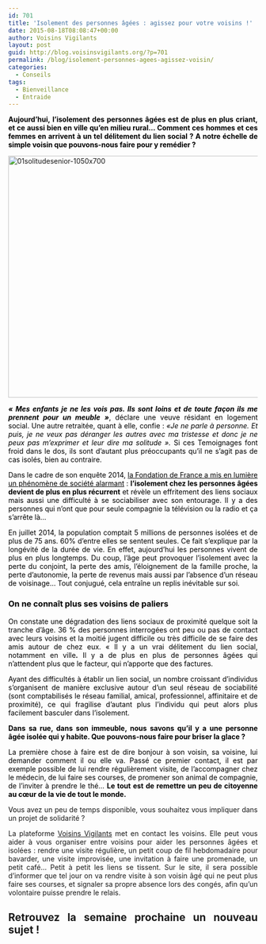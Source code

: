 ```yaml
---
id: 701
title: 'Isolement des personnes âgées : agissez pour votre voisins !'
date: 2015-08-18T08:08:47+00:00
author: Voisins Vigilants
layout: post
guid: http://blog.voisinsvigilants.org/?p=701
permalink: /blog/isolement-personnes-agees-agissez-voisin/
categories:
  - Conseils
tags:
  - Bienveillance
  - Entraide
---
```

<p style="text-align: justify;">
  <span style="color: #000000;"><strong>Aujourd’hui, l’isolement des personnes âgées est de plus en plus criant, et ce aussi bien en ville qu’en milieu rural… Comment ces hommes et ces femmes en arrivent à un tel délitement du lien social ? A notre échelle de simple voisin que pouvons-nous faire pour y remédier ?</strong></span>
</p>

<p style="text-align: justify;">
  <a href="http://blog.voisinsvigilants.org/wp-content/uploads/2015/08/01solitudesenior-1050x700.jpg"><img class="aligncenter  wp-image-702" src="http://blog.voisinsvigilants.org/wp-content/uploads/2015/08/01solitudesenior-1050x700.jpg" alt="01solitudesenior-1050x700" width="731" height="487" /></a>
</p>

<p style="color: #444444; text-align: justify;">
  <span style="color: #000000;"><strong><em>« Mes enfants je ne les vois pas. Ils sont loins et de toute façon ils me prennent pour un meuble</em></strong><em> <strong>»</strong></em>, déclare une veuve résidant en logement social. Une autre retraitée, quant à elle, confie : <em>«Je ne parle à personne. Et puis, je ne veux pas déranger les autres avec ma tristesse et donc je ne peux pas m’exprimer et leur dire ma solitude ». </em>Si ces Temoignages font froid dans le dos, ils sont d’autant plus préoccupants qu’il ne s’agit pas de cas isolés, bien au contraire.</span>
</p>

<p style="color: #444444; text-align: justify;">
  <span style="color: #000000;">Dans le cadre de son enquête 2014, <a style="color: #000000;" href="http://www.fondationdefrance.org/Nos-Actions/Aider-les-personnes-vulnerables/En-France/La-Fondation-de-France-agit-contre-les-solitudes" target="_blank"><span style="color: #000000;">la Fondation de France a mis en lumière un phénomène de société alarmant</span></a> : <strong>l’isolement chez les personnes âgées devient de plus en plus récurrent</strong> et révèle un effritement des liens sociaux mais aussi une difficulté à se sociabiliser avec son entourage. Il y a des personnes qui n&rsquo;ont que pour seule compagnie la télévision ou la radio et ça s&rsquo;arrête là&#8230;</span>
</p>

<p style="color: #444444; text-align: justify;">
  <span style="color: #000000;">En juillet 2014, la population comptait 5 millions de personnes isolées et de plus de 75 ans. 60% d&rsquo;entre elles se sentent seules. Ce fait s&rsquo;explique par la longévité de la durée de vie. En effet, aujourd&rsquo;hui les personnes vivent de plus en plus longtemps. Du coup, l&rsquo;âge peut provoquer l&rsquo;isolement avec la perte du conjoint, la perte des amis, l&rsquo;éloignement de la famille proche, la perte d&rsquo;autonomie, la perte de revenus mais aussi par l&rsquo;absence d&rsquo;un réseau de voisinage&#8230; Tout conjugué, cela entraîne un replis inévitable sur soi. </span>
</p>

<h3 style="text-align: justify;">
  <span style="color: #000000;">On ne connaît plus ses voisins de paliers</span>
</h3>

<p style="color: #444444; text-align: justify;">
  <span style="color: #000000;">On constate une dégradation des liens sociaux de proximité quelque soit la tranche d’âge. 36 % des personnes interrogées ont peu ou pas de contact avec leurs voisins et la moitié jugent difficile ou très difficile de se faire des amis autour de chez eux. « Il y a un vrai délitement du lien social, notamment en ville<strong><em>.</em></strong><em> </em>Il y a de plus en plus de personnes âgées qui n’attendent plus que le facteur, qui n’apporte que des factures.</span>
</p>

<p style="color: #444444; text-align: justify;">
  <span style="color: #000000;">Ayant des difficultés à établir un lien social, un nombre croissant d’individus s’organisent de manière exclusive autour d’un seul réseau de sociabilité (sont comptabilisés le réseau familial, amical, professionnel, affinitaire et de proximité), ce qui fragilise d’autant plus l’individu qui peut alors plus facilement basculer dans l’isolement.</span>
</p>

<p style="text-align: justify;">
  <span style="color: #000000;"><strong>Dans sa rue, dans son immeuble, nous savons qu&rsquo;il y a une personne âgée isolée qui y habite. Que pouvons-nous faire pour briser la glace ? </strong></span>
</p>

<p style="text-align: justify;">
  <span style="color: #000000;">La première chose à faire est de dire bonjour à son voisin, sa voisine, lui demander comment il ou elle va. Passé ce premier contact, il est par exemple possible de lui rendre régulièrement visite, de l&rsquo;accompagner chez le médecin, de lui faire ses courses, de promener son animal de compagnie, de l&rsquo;inviter à prendre le thé&#8230; <strong>Le tout est de remettre un peu de citoyenne au cœur de la vie de tout le monde.</strong></span>
</p>

<p style="text-align: justify;">
  <span style="color: #000000;">Vo</span>us avez un peu de temps disponible, vous souhaitez vous impliquer dans un projet de solidarité ?
</p>

<p style="text-align: justify;">
  La plateforme <a href="http://www.voisinsvigilants.org">Voisins Vigilants</a> met en contact les voisins. Elle peut vous aider à vous organiser entre voisins pour aider les personnes âgées et isolées : rendre une visite régulière, un petit coup de fil hebdomadaire pour bavarder, une visite improvisée, une invitation à faire une promenade, un petit café&#8230; Petit à petit les liens se tissent. Sur le site, il sera possible d&rsquo;informer que tel jour on va rendre visite à son voisin âgé qui ne peut plus faire ses courses, et signaler sa propre absence lors des congés, afin qu’un volontaire puisse prendre le relais.
</p>

<h2 style="text-align: justify;">
  <strong>Retrouvez la semaine prochaine un nouveau sujet ! </strong>
</h2>

